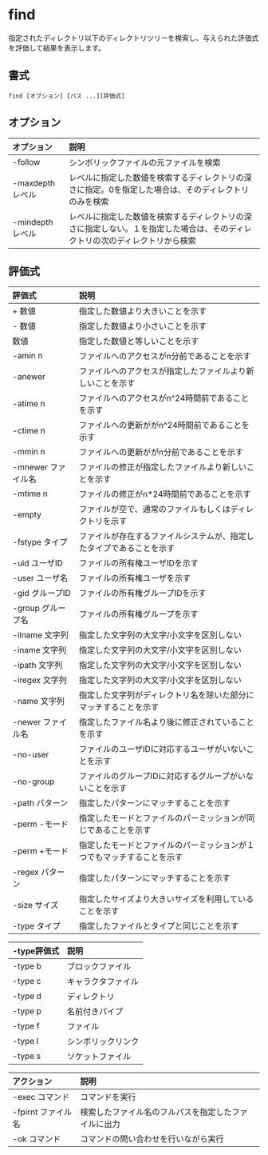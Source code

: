 # find

指定されたディレクトリ以下のディレクトリツリーを検索し、与えられた評価式を評価して結果を表示します。

## 書式

```
find [オプション] [パス ...][評価式]
```

## オプション

|オプション|説明|
|:--|:--|
|-follow|シンボリックファイルの元ファイルを検索|
|-maxdepth レベル|レベルに指定した数値を検索するディレクトリの深さに指定。0を指定した場合は、そのディレクトリのみを検索|
|-mindepth レベル|レベルに指定した数値を検索するディレクトリの深さに指定しない。１を指定した場合は、そのディレクトリの次のディレクトリから検索|

## 評価式

|評価式|説明|
|:--|:--|
|+ 数値|指定した数値より大きいことを示す|
|- 数値|指定した数値より小さいことを示す|
|数値|指定した数値と等しいことを示す|
|-amin n|ファイルへのアクセスがn分前であることを示す|
|-anewer|ファイルへのアクセスが指定したファイルより新しいことを示す|
|-atime n|ファイルへのアクセスがn^24時間前であることを示す|
|-ctime n|ファイルへの更新ががn^24時間前であることを示す|
|-mmin n|ファイルへの更新ががn分前であることを示す|
|-mnewer ファイル名|ファイルの修正が指定したファイルより新しいことを示す|
|-mtime n|ファイルの修正がn*24時間前であることを示す|
|-empty|ファイルが空で、通常のファイルもしくはディレクトリを示す|
|-fstype タイプ|ファイルが存在するファイルシステムが、指定したタイプであることを示す|
|-uid ユーザID|ファイルの所有権ユーザIDを示す|
|-user ユーザ名|ファイルの所有権ユーザを示す|
|-gid グループID|ファイルの所有権グループIDを示す|
|-group グループ名|ファイルの所有権グループを示す|
|-ilname 文字列|指定した文字列の大文字/小文字を区別しない|
|-iname 文字列|指定した文字列の大文字/小文字を区別しない|
|-ipath 文字列|指定した文字列の大文字/小文字を区別しない|
|-iregex 文字列|指定した文字列の大文字/小文字を区別しない|
|-name 文字列|指定した文字列がディレクトリ名を除いた部分にマッチすることを示す|
|-newer ファイル名|指定したファイル名より後に修正されていることを示す|
|-no-user|ファイルのユーザIDに対応するユーザがいないことを示す|
|-no-group|ファイルのグループIDに対応するグループがいないことを示す|
|-path パターン|指定したパターンにマッチすることを示す|
|-perm -モード|指定したモードとファイルのパーミッションが同じであることを示す|
|-perm +モード|指定したモードとファイルのパーミッションが１つでもマッチすることを示す|
|-regex パターン|指定したパターンにマッチすることを示す|
|-size サイズ|指定したサイズより大きいサイズを利用していることを示す|
|-type タイプ|指定したファイルとタイプと同じことを示す|

|-type評価式|説明|
|:--|:--|
|-type b|ブロックファイル|
|-type c|キャラクタファイル|
|-type d|ディレクトリ|
|-type p|名前付きパイプ|
|-type f|ファイル|
|-type l|シンボリックリンク|
|-type s|ソケットファイル|

|アクション|説明|
|:--|:--|
|-exec コマンド|コマンドを実行|
|-fpirnt ファイル名|検索したファイル名のフルパスを指定したファイルに出力|
|-ok コマンド|コマンドの問い合わせを行いながら実行|
